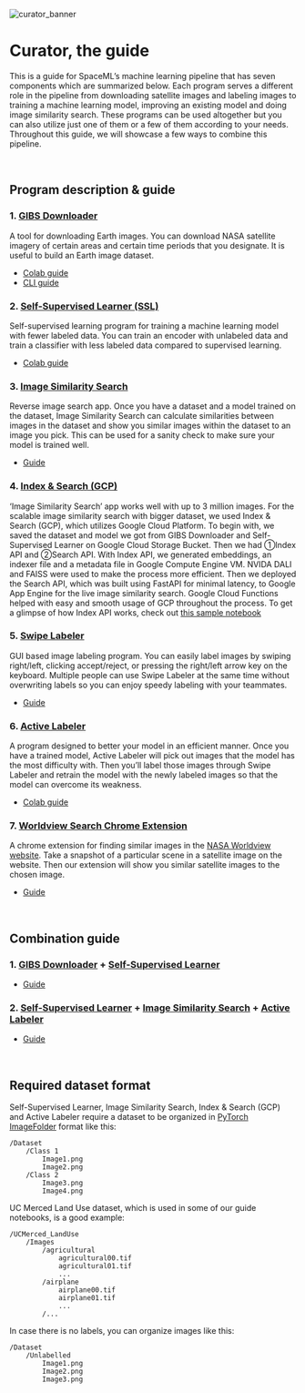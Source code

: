 ![curator_banner](https://user-images.githubusercontent.com/66165810/132762978-895e7c3c-4377-47ab-bbce-72bc17e94f79.png)

# Curator, the guide
This is a guide for SpaceML’s machine learning pipeline that has seven components which are summarized below. Each program serves a different role in the pipeline from downloading satellite images and labeling images to training a machine learning model, improving an existing model and doing image similarity search. These programs can be used altogether but you can also utilize just one of them or a few of them according to your needs. Throughout this guide, we will showcase a few ways to combine this pipeline.


&nbsp;


## Program description & guide
### 1. [GIBS Downloader](https://github.com/spaceml-org/GIBS-Downloader)
A tool for downloading Earth images. You can download NASA satellite imagery of certain areas and certain time periods that you designate. It is useful to build an Earth image dataset.
  * [Colab guide](https://github.com/spaceml-org/GIBS-Downloader/blob/main/notebooks/GIBS_Downloader_Demo.ipynb)
  * [CLI guide](https://github.com/spaceml-org/Curator-Unlabeled-Image-Search-Guide/blob/main/single_usage_guide/GIBS_Downloader.md)

### 2. [Self-Supervised Learner (SSL)](https://github.com/spaceml-org/Self-Supervised-Learner)
Self-supervised learning program for training a machine learning model with fewer labeled data. You can train an encoder with unlabeled data and train a classifier with less labeled data compared to supervised learning.
  * [Colab guide](https://github.com/spaceml-org/Self-Supervised-Learner/blob/simsiam/tutorials/PythonColabTutorial_Merced.ipynb)

### 3. [Image Similarity Search](https://github.com/spaceml-org/Image-Similarity-Search)
Reverse image search app. Once you have a dataset and a model trained on the dataset, Image Similarity Search can calculate similarities between images in the dataset and show you similar images within the dataset to an image you pick. This can be used for a sanity check to make sure your model is trained well.
  * [Guide](https://github.com/spaceml-org/Curator-Unlabeled-Image-Search-Guide/blob/main/single_usage_guide/Image_Similarity_Search.md)

### 4. [Index & Search (GCP)](https://github.com/spaceml-org/Scalable-Similarity-Search-with-GCP)
‘Image Similarity Search’ app works well with up to 3 million images. For the scalable image similarity search with bigger dataset, we used Index & Search (GCP), which utilizes Google Cloud Platform. To begin with, we saved the dataset and model we got from GIBS Downloader and Self-Supervised Learner on Google Cloud Storage Bucket. Then we had ①Index API and ②Search API. With Index API, we generated embeddings, an indexer file and a metadata file in Google Compute Engine VM. NVIDA DALI and FAISS were used to make the process more efficient. Then we deployed the Search API, which was built using FastAPI for minimal latency, to Google App Engine for the live image similarity search. Google Cloud Functions helped with easy and smooth usage of GCP throughout the process. To get a glimpse of how Index API works, check out [this sample notebook](https://github.com/spaceml-org/Curator-Unlabeled-Image-Search-Guide/blob/main/notebooks/Index_API_Demo.ipynb)

### 5. [Swipe Labeler](https://github.com/spaceml-org/Swipe-Labeler)
GUI based image labeling program. You can easily label images by swiping right/left, clicking accept/reject, or pressing the right/left arrow key on the keyboard. Multiple people can use Swipe Labeler at the same time without overwriting labels so you can enjoy speedy labeling with your teammates.  
  * [Guide](https://github.com/spaceml-org/Curator-Unlabeled-Image-Search-Guide/blob/main/single_usage_guide/Swipe_Labeler.md)

### 6. [Active Labeler](https://github.com/spaceml-org/Active-Labeller)
A program designed to better your model in an efficient manner. Once you have a trained model, Active Labeler will pick out images that the model has the most difficulty with. Then you’ll label those images through Swipe Labeler and retrain the model with the newly labeled images so that the model can overcome its weakness.
  * [Colab guide](https://github.com/spaceml-org/Curator-Unlabeled-Image-Search-Guide/blob/main/notebooks/Active_Labeler.ipynb)

### 7. [Worldview Search Chrome Extension](https://github.com/spaceml-org/Worldviewsearch-Chrome-Extension)
A chrome extension for finding similar images in the [NASA Worldview website](https://worldview.earthdata.nasa.gov/). Take a snapshot of a particular scene in a satellite image on the website. Then our extension will show you similar satellite images to the chosen image.
  * [Guide](https://github.com/spaceml-org/Curator-Unlabeled-Image-Search-Guide/blob/main/single_usage_guide/Worldview_Chrome_Extension.md)

&nbsp;

## Combination guide
### 1. [GIBS Downloader](https://github.com/spaceml-org/GIBS-Downloader) + [Self-Supervised Learner](https://github.com/spaceml-org/Self-Supervised-Learner)
  * [Guide](https://github.com/spaceml-org/Curator-Unlabeled-Image-Search-Guide/blob/main/notebooks/GIBS_Downloader%2BSelf_Supervised_Learner.ipynb)
### 2. [Self-Supervised Learner](https://github.com/spaceml-org/Self-Supervised-Learner) + [Image Similarity Search](https://github.com/spaceml-org/Image-Similarity-Search) + [Active Labeler](https://github.com/spaceml-org/Active-Labeller)
  * [Guide](https://github.com/spaceml-org/Curator-Unlabeled-Image-Search-Guide/blob/main/notebooks/SSL%2BImage_Similarity_Search%2BActive_Labeler.ipynb)

&nbsp;

## Required dataset format
Self-Supervised Learner, Image Similarity Search, Index & Search (GCP) and Active Labeler require a dataset to be organized in [PyTorch ImageFolder](https://pytorch.org/vision/stable/datasets.html#torchvision.datasets.ImageFolder) format like this:
```
/Dataset
    /Class 1
        Image1.png
        Image2.png
    /Class 2
        Image3.png
        Image4.png
```

UC Merced Land Use dataset, which is used in some of our guide notebooks, is a good example:
```
/UCMerced_LandUse
    /Images
        /agricultural
            agricultural00.tif
            agricultural01.tif
            ...
        /airplane
            airplane00.tif
            airplane01.tif
            ...
        /...
```

In case there is no labels, you can organize images like this:
```
/Dataset
    /Unlabelled
        Image1.png
        Image2.png
        Image3.png
```


